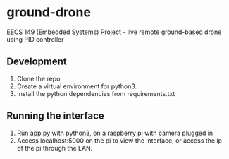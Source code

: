 # ground-drone
EECS 149 (Embedded Systems) Project - live remote ground-based drone using PID controller

## Development
1. Clone the repo.
2. Create a virtual environment for python3.
3. Install the python dependencies from requirements.txt

## Running the interface
1. Run app.py with python3, on a raspberry pi with camera plugged in
2. Access localhost:5000 on the pi to view the interface, or access the ip of the pi through the LAN.
